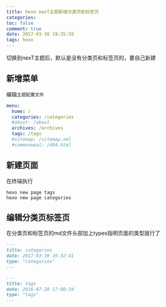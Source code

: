 ```yaml
---
title: hexo nexT主题新增分类页和标签页
categories:
toc: false
comment: true
date: 2017-03-30 19:35:59
tags: hexo
---
```





切换到nexT主题后，默认是没有分类页和标签页的，要自己新建

<!--more-->

## 新增菜单
编辑`主题配置文件`

``` yml hexo/themes/next/_config.yml
menu:
  home: /
  categories: /categories
  #about: /about
  archives: /archives
  tags: /tags
  #sitemap: /sitemap.xml
  #commonweal: /404.html
```

## 新建页面
在终端执行

``` shell
hexo new page tags
hexo new page categories
```

## 编辑分类页标签页
在分类页和标签页的md文件头部加上types指明页面的类型就行了

``` hexo/source/categories/index.md
---
title: categories
date: 2017-03-30 19:32:41
type: "categories"
---

```

``` md hexo/source/tags/index.md
---
title: tags
date: 2016-07-28 17:00:34
type: "tags"
---

```
